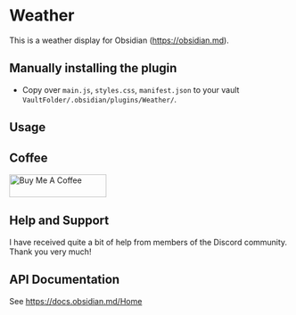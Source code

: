 # Weather

This is a weather display for Obsidian (https://obsidian.md).






## Manually installing the plugin

- Copy over `main.js`, `styles.css`, `manifest.json` to your vault `VaultFolder/.obsidian/plugins/Weather/`.

## Usage


## Coffee

<a href="https://www.buymeacoffee.com/mstam30561" target="_blank"><img src="https://cdn.buymeacoffee.com/buttons/default-orange.png" alt="Buy Me A Coffee" height="41" width="174"></a>

## Help and Support

I have received quite a bit of help from members of the Discord community. Thank you very much! 

## API Documentation

See https://docs.obsidian.md/Home
